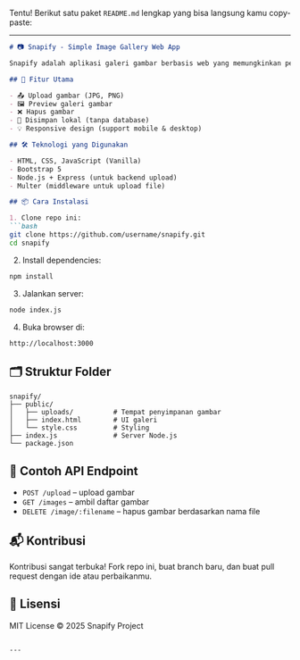 Tentu! Berikut satu paket `README.md` lengkap yang bisa langsung kamu copy-paste:

---

```markdown
# 📷 Snapify - Simple Image Gallery Web App

Snapify adalah aplikasi galeri gambar berbasis web yang memungkinkan pengguna untuk mengunggah, melihat, dan menghapus gambar dengan antarmuka yang sederhana dan elegan. Cocok untuk kebutuhan pribadi, portofolio fotografi, atau proyek galeri kecil.

## 🚀 Fitur Utama

- 📤 Upload gambar (JPG, PNG)
- 🖼️ Preview galeri gambar
- ❌ Hapus gambar
- 📂 Disimpan lokal (tanpa database)
- 💡 Responsive design (support mobile & desktop)

## 🛠️ Teknologi yang Digunakan

- HTML, CSS, JavaScript (Vanilla)
- Bootstrap 5
- Node.js + Express (untuk backend upload)
- Multer (middleware untuk upload file)

## 📦 Cara Instalasi

1. Clone repo ini:
```bash
git clone https://github.com/username/snapify.git
cd snapify
```

2. Install dependencies:
```bash
npm install
```

3. Jalankan server:
```bash
node index.js
```

4. Buka browser di:
```
http://localhost:3000
```

## 🗂️ Struktur Folder

```
snapify/
├── public/
│   ├── uploads/          # Tempat penyimpanan gambar
│   ├── index.html        # UI galeri
│   └── style.css         # Styling
├── index.js              # Server Node.js
└── package.json
```

## 🧪 Contoh API Endpoint

- `POST /upload` – upload gambar
- `GET /images` – ambil daftar gambar
- `DELETE /image/:filename` – hapus gambar berdasarkan nama file

## 📬 Kontribusi

Kontribusi sangat terbuka! Fork repo ini, buat branch baru, dan buat pull request dengan ide atau perbaikanmu.

## 📄 Lisensi

MIT License © 2025 Snapify Project
```

---
